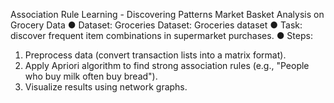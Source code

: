 Association Rule Learning - Discovering Patterns Market Basket Analysis on Grocery Data 
● Dataset: Groceries Dataset: Groceries dataset 
● Task: discover frequent item combinations in supermarket purchases. 
● Steps: 
1. Preprocess data (convert transaction lists into a matrix format). 
2. Apply Apriori algorithm to find strong association rules (e.g., "People who buy 
milk often buy bread"). 
3. Visualize results using network graphs. 
